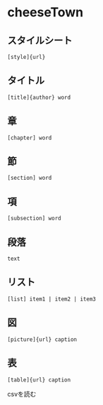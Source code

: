 # cheeseTown

## スタイルシート

```
[style]{url}
```

## タイトル

```
[title]{author} word
```

## 章

```
[chapter] word
```

## 節

```
[section] word
```

## 項

```
[subsection] word
```

## 段落

```
text
```

## リスト

```
[list] item1 | item2 | item3
```

## 図

```
[picture]{url} caption
```

## 表

```
[table]{url} caption
```

csvを読む
